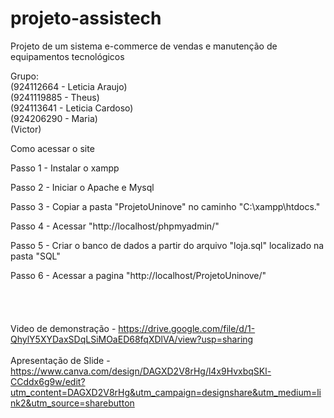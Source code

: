 # projeto-assistech
 Projeto de um sistema e-commerce de vendas e manutenção de equipamentos tecnológicos

Grupo: <br>
(924112664 - Leticia Araujo)<br>
(9241119885 - Theus)<br>
(924113641 - Leticia Cardoso)<br>
(924206290 - Maria)<br>
(Victor)<br>

Como acessar o site

Passo 1 - Instalar o xampp

Passo 2 - Iniciar o Apache e Mysql

Passo 3 - Copiar a pasta "ProjetoUninove" no caminho "C:\xampp\htdocs\."

Passo 4 - Acessar "http://localhost/phpmyadmin/"

Passo 5 - Criar o banco de dados a partir do arquivo "loja.sql" localizado na pasta "SQL"

Passo 6 - Acessar a pagina "http://localhost/ProjetoUninove/"
<br>
<br>
<br>
<br>
<br>
Video de demonstração - https://drive.google.com/file/d/1-QhylY5XYDaxSDqLSiMOaED68fqXDlVA/view?usp=sharing <br> <br>
Apresentação de Slide - https://www.canva.com/design/DAGXD2V8rHg/l4x9HvxbqSKl-CCddx6g9w/edit?utm_content=DAGXD2V8rHg&utm_campaign=designshare&utm_medium=link2&utm_source=sharebutton
